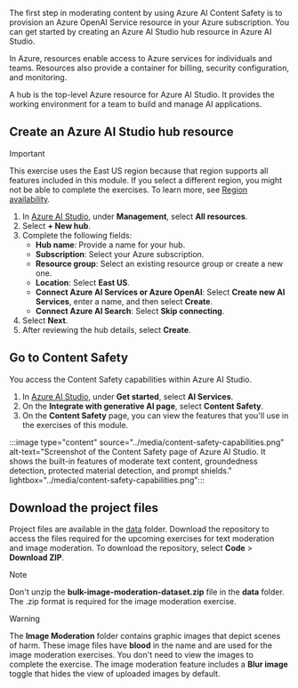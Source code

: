 The first step in moderating content by using Azure AI Content Safety is to provision an Azure OpenAI Service resource in your Azure subscription. You can get started by creating an Azure AI Studio hub resource in Azure AI Studio.

In Azure, resources enable access to Azure services for individuals and teams. Resources also provide a container for billing, security configuration, and monitoring.

A hub is the top-level Azure resource for Azure AI Studio. It provides the working environment for a team to build and manage AI applications.

## Create an Azure AI Studio hub resource

> [!IMPORTANT]
> This exercise uses the East US region because that region supports all features included in this module. If you select a different region, you might not be able to complete the exercises. To learn more, see [Region availability](/azure/ai-services/content-safety/overview#region-availability).

1. In [Azure AI Studio](https://ai.azure.com/), under **Management**, select **All resources**.
1. Select **+ New hub**.
1. Complete the following fields:
    - **Hub name**: Provide a name for your hub.
    - **Subscription**: Select your Azure subscription.
    - **Resource group**: Select an existing resource group or create a new one.
    - **Location**: Select **East US**.
    - **Connect Azure AI Services or Azure OpenAI**: Select **Create new AI Services**, enter a name, and then select **Create**.
    - **Connect Azure AI Search**: Select **Skip connecting**.
1. Select **Next**.
1. After reviewing the hub details, select **Create**.

## Go to Content Safety

You access the Content Safety capabilities within Azure AI Studio.

1. In [Azure AI Studio](https://ai.azure.com/), under **Get started**, select **AI Services**.
1. On the **Integrate with generative AI page**, select **Content Safety**.
1. On the **Content Safety** page, you can view the features that you'll use in the exercises of this module.

:::image type="content" source="../media/content-safety-capabilities.png" alt-text="Screenshot of the Content Safety page of Azure AI Studio. It shows the built-in features of moderate text content, groundedness detection, protected material detection, and prompt shields." lightbox="../media/content-safety-capabilities.png":::

## Download the project files

Project files are available in the [data](https://github.com/Azure-Samples/RAI-workshops/tree/main/data) folder. Download the repository to access the files required for the upcoming exercises for text moderation and image moderation. To download the repository, select **Code** > **Download ZIP**.

> [!NOTE]
> Don't unzip the **bulk-image-moderation-dataset.zip** file in the **data** folder. The .zip format is required for the image moderation exercise.

> [!WARNING]
> The **Image Moderation** folder contains graphic images that depict scenes of harm. These image files have **blood** in the name and are used for the image moderation exercises. You don't need to view the images to complete the exercise. The image moderation feature includes a **Blur image** toggle that hides the view of uploaded images by default.
